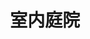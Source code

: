 ---
layout: detail
title:  室内庭院
category: ios_projects
image: /images/iOS/chengshi.jpg 
cost: 免费
type: 游戏
publish: 发布
version: 1.0
publishDate: 2014年07月02日
size: 36.3 MB
copyright: © 2014 同济大学苹果俱乐部
require: 需要 iOS 7.0 或更高版本。与 iPad 兼容。
---